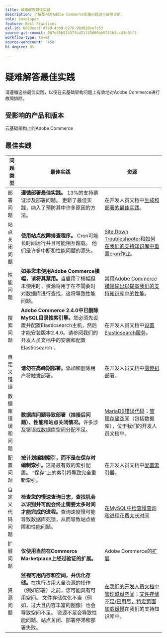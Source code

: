 ```yaml
---
title: 疑难解答最佳实践
description: 了解如何对Adobe Commerce实施问题进行故障诊断。
role: Developer
feature: Best Practices
exl-id: 6690eccf-d58d-4cbd-b278-90d020ee7c63
source-git-commit: 987d65b52437fbd21f41600bb5741b3cc43d01f3
workflow-type: tm+mt
source-wordcount: '458'
ht-degree: 0%

---
```


# 疑难解答最佳实践

请遵循这些最佳实践，以便在云基础架构问题上有效地对Adobe Commerce进行故障排除。

## 受影响的产品和版本

云基础架构上的Adobe Commerce

## 最佳实践

| 问题类型 | 最佳实践 | 资源 |
|----------------------------|----------------------------------------------------------------------------------------------------------------------------------------------------------------------------------------------------------------------------------------------------------------------------------------------------------------------------------------------------------------------------------------------------|-------------------------------------------------------------------------------------------------------------------------------------------------------------------------------------------------------------------------------------------------------------------------------------------------------------------------------------------------------------------------------------------------------|
| 部署问题 | **遵循部署最佳实践。** 13%的支持票证涉及部署问题。 更新了最佳实践，纳入了预防其中许多原因的方法。 | 在开发人员文档中[生成和部署的最佳实践](https://experienceleague.adobe.com/zh-hans/docs/commerce-cloud-service/user-guide/develop/deploy/best-practices#best-practices)。 |
| 站点关闭问题 | **使用站点故障排查程序。** Cron可能长时间运行并且可能相互超载。 他们是许多中断和性能问题的源头。 | [Site Down Troubleshooter](https://experienceleague.adobe.com/docs/commerce-knowledge-base/kb/troubleshooting/site-down-or-unresponsive/magento-site-down-troubleshooter.html?lang=zh-Hans)和[如何在我们的支持知识库中重置cron作业](https://experienceleague.adobe.com/docs/commerce-knowledge-base/kb/troubleshooting/miscellaneous/cron-job-is-stuck-in-running-status.html?lang=zh-Hans)。 |
| 性能问题 | **如果您未使用Adobe Commerce横幅，请将其禁用。**&#x200B;当启用了横幅但未使用时，资源将用于在不需要时对数据库进行查找，这将导致性能问题。 | [禁用Adobe Commerce横幅输出以提高我们的支持知识库中的性能](https://experienceleague.adobe.com/docs/commerce-knowledge-base/kb/troubleshooting/miscellaneous/disable-magento-banner-output-to-improve-site-performance.html?lang=zh-Hans)。 |
| 搜索问题 | **Adobe Commerce 2.4.0中已删除MySQL目录搜索引擎。**&#x200B;您必须先设置并配置Elasticsearch主机，然后才能安装版本2.4.0。请参阅我们的开发人员文档中的安装和配置Elasticsearch 。 | 在开发人员文档中[设置Elasticsearch服务](https://experienceleague.adobe.com/zh-hans/docs/commerce-cloud-service/user-guide/configure/service/elasticsearch)。 |
| 自定义错误 | **请勿在高峰期部署。**&#x200B;添加和删除用户将触发部署。 | 在开发人员文档中[零停机部署](https://experienceleague.adobe.com/zh-hans/docs/commerce-cloud-service/user-guide/develop/deploy/reduce-downtime)。 |
| 数据库错误和问题 | **数据库问题导致部署（挂接后问题）、性能和站点关闭情况。**&#x200B;许多涉及错误或数据库空间分配不足。 | [MariaDB错误代码](https://mariadb.com/kb/en/library/mariadb-error-codes/#mariadb-specific-error-codes)；[管理存储空间](https://experienceleague.adobe.com/zh-hans/docs/commerce-cloud-service/user-guide/develop/storage/manage-disk-space)（包括数据库），位于我们的开发人员文档中。 |
| 配置问题 | **按计划编制索引，而不是在保存时编制索引。**&#x200B;这是最有效的索引配置。 “保存”上的索引将导致完全重新索引。 | 在开发人员文档中[配置索引器](../../../configuration/cli/manage-indexers.md#configure-indexers)。 |
| 自定义代码问题 | **检查您的慢速查询日志，查找机会以识别并可能会终止需要太多时间才能完成的进程。**&#x200B;查询速度慢可能导致数据库死锁，从而导致站点故障和性能问题。 | [在MySQL中检查慢查询和进程花费太长时间](https://experienceleague.adobe.com/docs/commerce-knowledge-base/kb/troubleshooting/database/checking-slow-queries-and-processes-mysql.html?lang=zh-Hans) |
| 扩展问题 | **仅使用当前在Commerce Marketplace上经过验证的扩展。** | Adobe Commerce的[扩展](https://marketplace.magento.com/extensions.html) |
| 资源问题 | **监视可用内存和空间，并优化存储。**&#x200B;在执行占用大量资源的操作（例如部署）之前，您可能具有可用空间。 文件存储优化不当（例如，过大且内容丰富的图像）也会导致空间不足。 资源不足会导致性能问题、站点关闭、部署停滞和部署失败。 | [在我们的开发人员文档中管理磁盘空间](https://experienceleague.adobe.com/zh-hans/docs/commerce-cloud-service/user-guide/develop/storage/manage-disk-space)；[文件存储不足/已用尽，特定页面加载缓慢](https://experienceleague.adobe.com/docs/commerce-knowledge-base/kb/troubleshooting/miscellaneous/file-storage-low-specific-page-loads-are-slow.html?lang=zh-Hans)在我们的支持知识库中。 |
